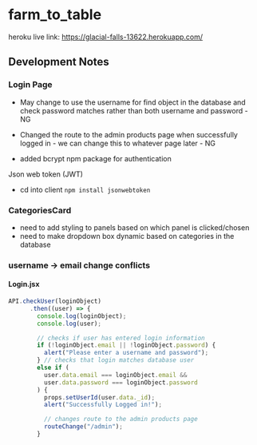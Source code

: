 # farm_to_table

heroku live link: https://glacial-falls-13622.herokuapp.com/

## Development Notes

### Login Page

- May change to use the username for find object in the database and check password matches rather than both username and password - NG
- Changed the route to the admin products page when successfully logged in - we can change this to whatever page later - NG

- added bcrypt npm package for authentication

Json web token (JWT)

- cd into client `npm install jsonwebtoken`

### CategoriesCard

- need to add styling to panels based on which panel is clicked/chosen
- need to make dropdown box dynamic based on categories in the database

### username -> email change conflicts

#### Login.jsx

```javascript
API.checkUser(loginObject)
      .then((user) => {
        console.log(loginObject);
        console.log(user);

        // checks if user has entered login information
        if (!loginObject.email || !loginObject.password) {
          alert("Please enter a username and password");
        } // checks that login matches database user
        else if (
          user.data.email === loginObject.email &&
          user.data.password === loginObject.password
        ) {
          props.setUserId(user.data._id);
          alert("Successfully Logged in!");

          // changes route to the admin products page
          routeChange("/admin");
        }
```
